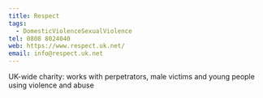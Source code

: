 ```yaml
---
title: Respect
tags:
  - DomesticViolenceSexualViolence
tel: 0808 8024040
web: https://www.respect.uk.net/
email: info@respect.uk.net
---
```

UK-wide charity: works with perpetrators, male victims and young people using violence and abuse